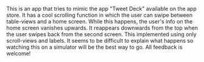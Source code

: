 This is an app that tries to mimic the app "Tweet Deck" available on the app store. It has a cool scrolling function in which the user can swipe between table-views and a home screen. While this happens, the user's info on the home screen vanishes upwards. It reappears downwards from the top when the user swipes back from the second screen. This implemented using only scroll-views and labels. It seems to be difficult to explain what happens so watching this on a simulator will be the best way to go.
All feedback is welcome!